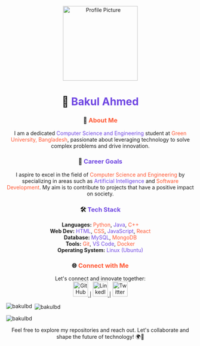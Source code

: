 <p align="center">
  <img src="https://www.torrens.edu.au/-/media/project/laureate/shared/icons/student-on-laptop-icon-tua.svg?rev=86c7a68f458444a0bb6cb9e872138621&w=+1200&hash=584B2B8C3EF4277A366AA4251CE1927C" alt="Profile Picture" width="200" height="200">
</p>

<h1 align="center">🚀 <span style="color:#6E45E2;">Bakul Ahmed</span></h1>

<h3 align="center">🌟 <span style="color:#FF5733;">About Me</span></h3>

<p align="center">I am a dedicated <span style="color:#6E45E2;">Computer Science and Engineering</span> student at <span style="color:#FF5733;">Green University, Bangladesh</span>, passionate about leveraging technology to solve complex problems and drive innovation.</p>

<h3 align="center">🎯 <span style="color:#6E45E2;">Career Goals</span></h3>

<p align="center">I aspire to excel in the field of <span style="color:#FF5733;">Computer Science and Engineering</span> by specializing in areas such as <span style="color:#6E45E2;">Artificial Intelligence</span> and <span style="color:#FF5733;">Software Development</span>. My aim is to contribute to projects that have a positive impact on society.</p>

<h3 align="center">🛠️ <span style="color:#6E45E2;">Tech Stack</span></h3>

<p align="center">
  <b>Languages:</b> <span style="color:#FF5733;">Python</span>, <span style="color:#6E45E2;">Java</span>, <span style="color:#FF5733;">C++</span><br>
  <b>Web Dev:</b> <span style="color:#6E45E2;">HTML</span>, <span style="color:#FF5733;">CSS</span>, <span style="color:#6E45E2;">JavaScript</span>, <span style="color:#FF5733;">React</span><br>
  <b>Database:</b> <span style="color:#6E45E2;">MySQL</span>, <span style="color:#FF5733;">MongoDB</span><br>
  <b>Tools:</b> <span style="color:#FF5733;">Git</span>, <span style="color:#6E45E2;">VS Code</span>, <span style="color:#FF5733;">Docker</span><br>
  <b>Operating System:</b> <span style="color:#6E45E2;">Linux (Ubuntu)</span>
</p>

<h3 align="center">🌐 <span style="color:#FF5733;">Connect with Me</span></h3>

<p align="center">
  Let's connect and innovate together:
  <br>
  <a href="https://github.com/bakulbd">
    <img src="https://1000logos.net/wp-content/uploads/2021/05/GitHub-logo.png" alt="GitHub" width="40" height="40">
  </a> |
  <a href="https://linkedin.com/in/cyberbokul">
    <img src="https://upload.wikimedia.org/wikipedia/commons/c/ca/LinkedIn_logo_initials.png" alt="LinkedIn" width="40" height="40">
  </a> |
  <a href="https://twitter.com/cyberbokul">
    <img src="https://cdn.pixabay.com/photo/2017/03/24/07/28/twitter-2170426_1280.png" alt="Twitter" width="40" height="40">
  </a>
</p>



<p><img align="left" src="https://github-readme-stats.vercel.app/api/top-langs?username=bakulbd&show_icons=true&locale=en&layout=compact" alt="bakulbd" /></p>

<p>&nbsp;<img align="center" src="https://github-readme-stats.vercel.app/api?username=bakulbd&show_icons=true&locale=en" alt="bakulbd" /></p>

<p><img align="center" src="https://github-readme-streak-stats.herokuapp.com/?user=bakulbd&" alt="bakulbd" /></p>

<p align="center">Feel free to explore my repositories and reach out. Let's collaborate and shape the future of technology! 🌍🚀</p>
